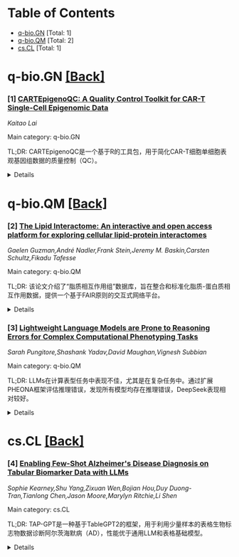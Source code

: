 <div id=toc></div>

# Table of Contents

- [q-bio.GN](#q-bio.GN) [Total: 1]
- [q-bio.QM](#q-bio.QM) [Total: 2]
- [cs.CL](#cs.CL) [Total: 1]


<div id='q-bio.GN'></div>

# q-bio.GN [[Back]](#toc)

### [1] [CARTEpigenoQC: A Quality Control Toolkit for CAR-T Single-Cell Epigenomic Data](https://arxiv.org/abs/2507.23048)
*Kaitao Lai*

Main category: q-bio.GN

TL;DR: CARTEpigenoQC是一个基于R的工具包，用于简化CAR-T细胞单细胞表观基因组数据的质量控制（QC）。


<details>
  <summary>Details</summary>
Motivation: 随着scATAC-seq、scCUT&Tag和scBS-seq在CAR-T细胞状态表征中的应用增加，需要定制化的QC工具来检测CAR载体插入位点的信号。

Method: 支持10x和非10x数据格式，提供HTML和PNG格式的总结输出，适用于探索性分析和监管级临床前报告。

Result: 该工具包旨在帮助研究人员、核心设施和转化免疫学家确保工程化T细胞单细胞表观基因组分析的有效性。

Conclusion: CARTEpigenoQC为CAR-T细胞单细胞表观基因组数据的质量控制提供了高效、定制化的解决方案。

Abstract: CARTEpigenoQC is an R-based toolkit designed to streamline quality control
(QC) for single-cell epigenomic datasets involving Chimeric Antigen Receptor
(CAR)-engineered T cells. With the growing application of scATAC-seq,
scCUT&Tag, and scBS-seq to characterize CAR-T cell states, it has become
critical to perform customized QC that not only addresses standard metrics like
FRiP (Fraction of Reads in Peaks) and TSS enrichment, but also directly detects
signal from CAR vector insertion sites. CARTEpigenoQC supports both 10x
Genomics and non-10x data formats and produces HTML and PNG summary outputs
suited for exploratory analysis and regulatory-grade preclinical reporting. It
is intended to assist researchers, core facilities, and translational
immunologists in ensuring the validity of single-cell epigenomic profiling of
engineered T cells.

</details>


<div id='q-bio.QM'></div>

# q-bio.QM [[Back]](#toc)

### [2] [The Lipid Interactome: An interactive and open access platform for exploring cellular lipid-protein interactomes](https://arxiv.org/abs/2507.23101)
*Gaelen Guzman,André Nadler,Frank Stein,Jeremy M. Baskin,Carsten Schultz,Fikadu Tafesse*

Main category: q-bio.QM

TL;DR: 该论文介绍了“脂质相互作用组”数据库，旨在整合和标准化脂质-蛋白质相互作用数据，提供一个基于FAIR原则的交互式网络平台。


<details>
  <summary>Details</summary>
Motivation: 脂质-蛋白质相互作用在细胞信号传导和膜动力学中至关重要，但缺乏系统性的数据整合和比较工具。

Method: 通过功能化脂质探针和蛋白质组学技术，结合标准化数据格式和交互式可视化工具，构建了一个集中化的数据库。

Result: 该数据库能够高效识别脂质结合蛋白，支持跨研究比较和数据共享。

Conclusion: “脂质相互作用组”为研究脂质在细胞系统中的生物学功能提供了重要工具。

Abstract: Lipid-protein interactions play essential roles in cellular signaling and
membrane dynamics, yet their systematic characterization has long been hindered
by the inherent biochemical properties of lipids. Recent advances in
functionalized lipid probes -- equipped with photoactivatable crosslinkers,
affinity handles, and photocleavable protecting groups -- have enabled
proteomics-based identification of lipid interacting proteins with
unprecedented specificity and resolution. Despite the growing number of
published lipid interactomes, there remains no centralized effort to harmonize,
compare, or integrate these datasets.
  The Lipid Interactome addresses this gap by providing a structured,
interactive web portal that adheres to FAIR data principles -- ensuring that
lipid interactome studies are Findable, Accessible, Interoperable, and
Reusable. Through standardized data formatting, interactive visualizations, and
direct cross-study comparisons, this resource enables researchers to
systematically explore the protein-binding partners of diverse bioactive
lipids. By consolidating and curating lipid interactome proteomics data from
multiple studies, the Lipid Interactome database serves as a critical tool for
deciphering the biological functions of lipids in cellular systems.

</details>


### [3] [Lightweight Language Models are Prone to Reasoning Errors for Complex Computational Phenotyping Tasks](https://arxiv.org/abs/2507.23146)
*Sarah Pungitore,Shashank Yadav,David Maughan,Vignesh Subbian*

Main category: q-bio.QM

TL;DR: LLMs在计算表型任务中表现不佳，尤其是在复杂任务中。通过扩展PHEONA框架评估推理错误，发现所有模型均存在推理错误，DeepSeek表现相对较好。


<details>
  <summary>Details</summary>
Motivation: 解决LLMs在复杂计算表型任务中表现不佳的问题，尤其是推理错误。

Method: 评估三种轻量级LLMs（DeepSeek、Mistral、Phi）在有无提示修改下的表现，分析解释正确性和不忠实错误。

Result: 所有模型均存在推理错误，DeepSeek在提示修改后准确率影响最小。

Conclusion: 推理错误在LLMs中普遍存在，需进一步开发解释性方法以理解错误原因。

Abstract: Objective: Although computational phenotyping is a central informatics
activity with resulting cohorts supporting a wide variety of applications, it
is time-intensive because of manual data review. We previously assessed the
ability of LLMs to perform computational phenotyping tasks using computable
phenotypes for ARF respiratory support therapies. They successfully performed
concept classification and classification of single-therapy phenotypes, but
underperformed on multiple-therapy phenotypes. To understand issues with these
complex tasks, we expanded PHEONA, a generalizable framework for evaluation of
LLMs, to include methods specifically for evaluating faulty reasoning.
Materials and Methods: We assessed the responses of three lightweight LLMs
(DeepSeek-r1 32 billion, Mistral Small 24 billion, and Phi-4 14 billion) both
with and without prompt modifications to identify explanation correctness and
unfaithfulness errors for phenotyping. Results: For experiments without prompt
modifications, both errors were present across all models although more
responses had explanation correctness errors than unfaithfulness errors. For
experiments assessing accuracy impact after prompt modifications, DeepSeek, a
reasoning model, had the smallest overall accuracy impact when compared to
Mistral and Phi. Discussion: Since reasoning errors were ubiquitous across
models, our enhancement of PHEONA to include a component for assessing faulty
reasoning provides critical support for LLM evaluation and evidence for
reasoning errors for complex tasks. While insights from reasoning errors can
help prompt refinement, a deeper understanding of why LLM reasoning errors
occur will likely require further development and refinement of
interpretability methods. Conclusion: Reasoning errors were pervasive across
LLM responses for computational phenotyping, a complex reasoning task

</details>


<div id='cs.CL'></div>

# cs.CL [[Back]](#toc)

### [4] [Enabling Few-Shot Alzheimer's Disease Diagnosis on Tabular Biomarker Data with LLMs](https://arxiv.org/abs/2507.23227)
*Sophie Kearney,Shu Yang,Zixuan Wen,Bojian Hou,Duy Duong-Tran,Tianlong Chen,Jason Moore,Marylyn Ritchie,Li Shen*

Main category: cs.CL

TL;DR: TAP-GPT是一种基于TableGPT2的框架，用于利用少量样本的表格生物标志物数据诊断阿尔茨海默病（AD），性能优于通用LLM和表格基础模型。


<details>
  <summary>Details</summary>
Motivation: 阿尔茨海默病的早期准确诊断需要分析多种异质生物标志物，而LLM在结构化生物医学数据中具有潜力。

Method: 通过上下文学习构建少样本表格提示，并使用qLoRA微调TableGPT2进行AD与认知正常（CN）的二元分类。

Result: TAP-GPT在表格理解能力和LLM先验知识的支持下，性能优于通用LLM和表格基础模型。

Conclusion: 这是首次将LLM应用于表格生物标志物数据预测任务，为未来生物医学信息学中的多智能体框架奠定了基础。

Abstract: Early and accurate diagnosis of Alzheimer's disease (AD), a complex
neurodegenerative disorder, requires analysis of heterogeneous biomarkers
(e.g., neuroimaging, genetic risk factors, cognitive tests, and cerebrospinal
fluid proteins) typically represented in a tabular format. With flexible
few-shot reasoning, multimodal integration, and natural-language-based
interpretability, large language models (LLMs) offer unprecedented
opportunities for prediction with structured biomedical data. We propose a
novel framework called TAP-GPT, Tabular Alzheimer's Prediction GPT, that adapts
TableGPT2, a multimodal tabular-specialized LLM originally developed for
business intelligence tasks, for AD diagnosis using structured biomarker data
with small sample sizes. Our approach constructs few-shot tabular prompts using
in-context learning examples from structured biomedical data and finetunes
TableGPT2 using the parameter-efficient qLoRA adaption for a clinical binary
classification task of AD or cognitively normal (CN). The TAP-GPT framework
harnesses the powerful tabular understanding ability of TableGPT2 and the
encoded prior knowledge of LLMs to outperform more advanced general-purpose
LLMs and a tabular foundation model (TFM) developed for prediction tasks. To
our knowledge, this is the first application of LLMs to the prediction task
using tabular biomarker data, paving the way for future LLM-driven multi-agent
frameworks in biomedical informatics.

</details>
